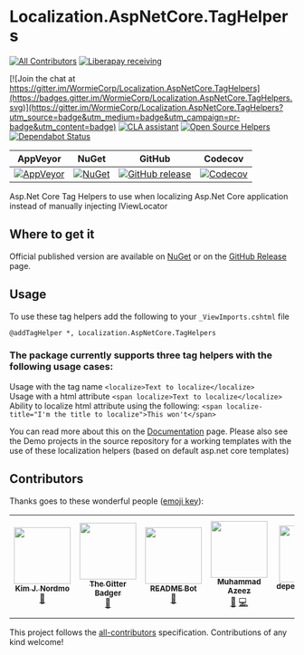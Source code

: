# Localization.AspNetCore.TagHelpers

[![All Contributors](https://img.shields.io/badge/all_contributors-7-orange.svg?style=flat-square)](#contributors)
[![Liberapay receiving](https://img.shields.io/liberapay/receives/WormieCorp.svg?logo=liberapay&style=flat-square)](https://liberapay.com/WormieCorp)

[![Join the chat at https://gitter.im/WormieCorp/Localization.AspNetCore.TagHelpers](https://badges.gitter.im/WormieCorp/Localization.AspNetCore.TagHelpers.svg)](https://gitter.im/WormieCorp/Localization.AspNetCore.TagHelpers?utm_source=badge&utm_medium=badge&utm_campaign=pr-badge&utm_content=badge)
[![CLA assistant](https://cla-assistant.io/readme/badge/WormieCorp/Localization.AspNetCore.TagHelpers)](https://cla-assistant.io/WormieCorp/Localization.AspNetCore.TagHelpers)
[![Open Source Helpers](https://www.codetriage.com/wormiecorp/localization.aspnetcore.taghelpers/badges/users.svg)](https://www.codetriage.com/wormiecorp/localization.aspnetcore.taghelpers)
[![Dependabot Status](https://api.dependabot.com/badges/status?host=github&repo=WormieCorp/Localization.AspNetCore.TagHelpers)](https://dependabot.com)

|                                                                                        AppVeyor                                                                                        |                                                                         NuGet                                                                         |                                                                                         GitHub                                                                                          |                                                                                   Codecov                                                                                   |
| :------------------------------------------------------------------------------------------------------------------------------------------------------------------------------------: | :---------------------------------------------------------------------------------------------------------------------------------------------------: | :-------------------------------------------------------------------------------------------------------------------------------------------------------------------------------------: | :-------------------------------------------------------------------------------------------------------------------------------------------------------------------------: |
| [![AppVeyor](https://img.shields.io/appveyor/ci/AdmiringWorm/localization-aspnetcore-taghelpers.svg)](https://ci.appveyor.com/project/AdmiringWorm/localization-aspnetcore-taghelpers) | [![NuGet](https://img.shields.io/nuget/v/Localization.AspNetCore.TagHelpers.svg)](https://www.nuget.org/packages/Localization.AspNetCore.TagHelpers/) | [![GitHub release](https://img.shields.io/github/release/WormieCorp/Localization.AspNetCore.TagHelpers.svg)](https://github.com/WormieCorp/Localization.AspNetCore.TagHelpers/releases) | [![Codecov](https://codecov.io/github/WormieCorp/Localization.AspNetCore.TagHelpers/coverage.svg)](https://codecov.io/github/WormieCorp/Localization.AspNetCore.TagHelpers) |
<!-- DESCRIPTION:START -->
Asp.Net Core Tag Helpers to use when localizing Asp.Net Core application instead of manually injecting IViewLocator
<!-- DESCRIPTION:PAUSE -->
## Where to get it

Official published version are available on [NuGet](https://www.nuget.org/packages/Localization.AspNetCore.TagHelpers/)
or on the [GitHub Release](https://github.com/WormieCorp/Localization.AspNetCore.TagHelpers/releases) page.
<!-- DESCRIPTION:CONTINUE -->

## Usage

To use these tag helpers add the following to your `_ViewImports.cshtml` file

```
@addTagHelper *, Localization.AspNetCore.TagHelpers
```

### The package currently supports three tag helpers with the following usage cases:

Usage with the tag name `<localize>Text to localize</localize>`  
Usage with a html attribute `<span localize>Text to localize</localize>`  
Ability to localize html attribute using the following: `<span localize-title="I'm the title to localize">This won't</span>`

You can read more about this on the [Documentation](https://wormiecorp.github.io/Localization.AspNetCore.TagHelpers/docs/helpers) page.
Please also see the Demo projects in the source repository for a working templates with the use of these localization helpers (based on default asp.net core templates)
<!-- DESCRIPTION:STOP -->

## Contributors

Thanks goes to these wonderful people ([emoji key](https://allcontributors.org/docs/en/emoji-key)):

<!-- ALL-CONTRIBUTORS-LIST:START - Do not remove or modify this section -->
<!-- prettier-ignore-start -->
<!-- markdownlint-disable -->
<table>
  <tr>
    <td align="center"><a href="https://github.com/AdmiringWorm"><img src="https://avatars3.githubusercontent.com/u/1474648?v=4" width="100px;" alt=""/><br /><sub><b>Kim J. Nordmo</b></sub></a><br /><a href="#maintenance-AdmiringWorm" title="Maintenance">🚧</a></td>
    <td align="center"><a href="https://gitter.im"><img src="https://avatars2.githubusercontent.com/u/8518239?v=4" width="100px;" alt=""/><br /><sub><b>The Gitter Badger</b></sub></a><br /><a href="https://github.com/WormieCorp/Localization.AspNetCore.TagHelpers/commits?author=gitter-badger" title="Documentation">📖</a></td>
    <td align="center"><a href="https://www.codetriage.com"><img src="https://avatars0.githubusercontent.com/u/35302948?v=4" width="100px;" alt=""/><br /><sub><b>README Bot</b></sub></a><br /><a href="https://github.com/WormieCorp/Localization.AspNetCore.TagHelpers/commits?author=codetriage-readme-bot" title="Documentation">📖</a></td>
    <td align="center"><a href="https://encrypt0r.github.io/"><img src="https://avatars2.githubusercontent.com/u/16880059?v=4" width="100px;" alt=""/><br /><sub><b>Muhammad Azeez</b></sub></a><br /><a href="https://github.com/WormieCorp/Localization.AspNetCore.TagHelpers/issues?q=author%3Aencrypt0r" title="Ideas, Planning, & Feedback">🤔</a> <a href="https://github.com/WormieCorp/Localization.AspNetCore.TagHelpers/commits?author=encrypt0r" title="Code">💻</a></td>
    <td align="center"><a href="https://github.com/apps/dependabot"><img src="https://avatars3.githubusercontent.com/in/2141?v=4" width="100px;" alt=""/><br /><sub><b>dependabot[bot]</b></sub></a><br /><a href="https://github.com/WormieCorp/Localization.AspNetCore.TagHelpers/commits?author=dependabot[bot]" title="Code">💻</a></td>
    <td align="center"><a href="https://github.com/apps/whitesource-bolt-for-github"><img src="https://avatars2.githubusercontent.com/in/16809?v=4" width="100px;" alt=""/><br /><sub><b>whitesource-bolt-for-github[bot]</b></sub></a><br /><a href="#security-whitesource-bolt-for-github[bot]" title="Security">🛡️</a></td>
    <td align="center"><a href="https://github.com/apps/transifex-integration"><img src="https://avatars1.githubusercontent.com/in/18568?v=4" width="100px;" alt=""/><br /><sub><b>transifex-integration[bot]</b></sub></a><br /><a href="#translation-transifex-integration[bot]" title="Translation">🌍</a></td>
  </tr>
</table>

<!-- markdownlint-enable -->
<!-- prettier-ignore-end -->

<!-- ALL-CONTRIBUTORS-LIST:END -->

This project follows the [all-contributors](https://github.com/all-contributors/all-contributors) specification. Contributions of any kind welcome!
